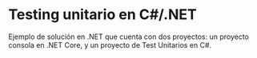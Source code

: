 # Testing unitario en C#/.NET

Ejemplo de solución en .NET que cuenta con dos proyectos: un proyecto consola en .NET Core, y un proyecto de Test Unitarios en C#.

